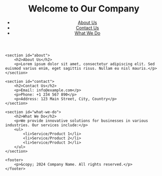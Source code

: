 <!DOCTYPE html>
<html lang="en">
<head>
    <meta charset="UTF-8">
    <meta name="viewport" content="width=device-width, initial-scale=1.0">
    <title>Company Name</title>
    <link rel="stylesheet" href="css/style.css"> <!-- Link to your CSS file -->
</head>
<body>
    <header>
        <h1>Welcome to Our Company</h1>
        <nav>
            <ul>
                <li><a href="#about">About Us</a></li>
                <li><a href="#contact">Contact Us</a></li>
                <li><a href="#what-we-do">What We Do</a></li>
            </ul>
        </nav>
    </header>

    <section id="about">
        <h2>About Us</h2>
        <p>Lorem ipsum dolor sit amet, consectetur adipiscing elit. Sed euismod varius enim, eget sagittis risus. Nullam eu nisl mauris.</p>
    </section>

    <section id="contact">
        <h2>Contact Us</h2>
        <p>Email: info@example.com</p>
        <p>Phone: +1 234 567 890</p>
        <p>Address: 123 Main Street, City, Country</p>
    </section>

    <section id="what-we-do">
        <h2>What We Do</h2>
        <p>We provide innovative solutions for businesses in various industries. Our services include:</p>
        <ul>
            <li>Service/Product 1</li>
            <li>Service/Product 2</li>
            <li>Service/Product 3</li>
        </ul>
    </section>

    <footer>
        <p>&copy; 2024 Company Name. All rights reserved.</p>
    </footer>
</body>
</html>
